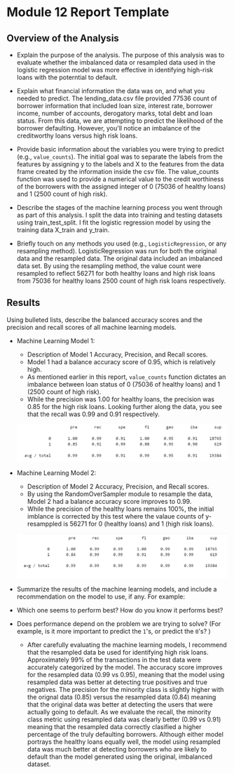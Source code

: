 # Module 12 Report Template

## Overview of the Analysis

* Explain the purpose of the analysis.
The purpose of this analysis was to evaluate whether the imbalanced data or resampled data used in the logistic regression model was more effective in identifying high-risk loans with the poterntial to default.

* Explain what financial information the data was on, and what you needed to predict.
The lending_data.csv file provided 77536 count of borrower information that included loan size, interest rate, borrower income, number of accounts, derogatory marks, total debt and loan status. From this data, we are attempting to predict the likelihood of the borrower defaulting. However, you'll notice an imbalance of the creditworthy loans versus high risk loans. 

* Provide basic information about the variables you were trying to predict (e.g., `value_counts`). 
The initial goal was to separate the labels from the features by assigning y to the labels and X to the features from the data frame created by the information inside the csv file. The value_counts function was used to provide a numerical value to the credit worthiness of the borrowers with the assigned integer of 0 (75036 of healthy loans) and 1 (2500 count of high risk).

* Describe the stages of the machine learning process you went through as part of this analysis.
I split the data into training and testing datasets using train_test_split. I fit the logistic regression model by using the training data X_train and y_train. 

* Briefly touch on any methods you used (e.g., `LogisticRegression`, or any resampling method).
LogisticRegression was run for both the original data and the resampled data. The original data included an imbalanced data set. By using the resampling method, the value count were resampled to reflect 56271 for both healthy loans and high risk loans from 75036 for healthy loans 2500 count of high risk loans respectively. 
 
## Results

Using bulleted lists, describe the balanced accuracy scores and the precision and recall scores of all machine learning models.

* Machine Learning Model 1:
    * Description of Model 1 Accuracy, Precision, and Recall scores.
    - Model 1 had a balance accuracy score of 0.95, which is relatively high. 
    - As mentioned earlier in this report, `value_counts` function dictates an imbalance between loan status of  0 (75036 of healthy loans) and 1 (2500 count of high risk). 
    - While the precision was 1.00 for healthy loans, the precision was 0.85 for the high risk loans. Looking further along the data, you see that the recall was 0.99 and 0.91 respectively.   

    ![original](Images/classification_report_module_original_data.PNG)
        
* Machine Learning Model 2:
    * Description of Model 2 Accuracy, Precision, and Recall scores. 
    - By using the RandomOverSampler module to resample the data, Model 2 had a balance accuracy score improves to 0.99. 
    - While the precision of the healthy loans remains 100%, the initial imblance is corrected by this test where the valaue counts of y-resamppled is 56271 for 0 (healthy loans) and 1 (high risk loans). 

    ![resampled](Images/classification_report_module_resampled_data.PNG)

* Summarize the results of the machine learning models, and include a recommendation on the model to use, if any. For example:
* Which one seems to perform best? How do you know it performs best?
* Does performance depend on the problem we are trying to solve? (For example, is it more important to predict the `1`'s, or predict the `0`'s? )

    - After carefully evaluating the machine learning models, I recommend that the resampled data be used for identifying high risk loans. Approximately 99% of the transactions in the test data were accurately categorized by the model. The accuracy score improves for the resampled data (0.99 vs 0.95), meaning that the model using resampled data was better at detecting true positives and true negatives. The precision for the minority class is slightly higher with the orignal data (0.85) versus the resampled data (0.84) meaning that the original data was better at detecting the users that were actually going to default. As we evaluate the recall, the minority class metric using resampled data was clearly better (0.99 vs 0.91) meaning that the resampled data correctly clasified a higher percentage of the truly defaulting borrowers. Although either model portrays the healthy loans equally well, the model using resampled data was much better at detecting borrowers who are likely to default than the model generated using the original, imbalanced dataset.
